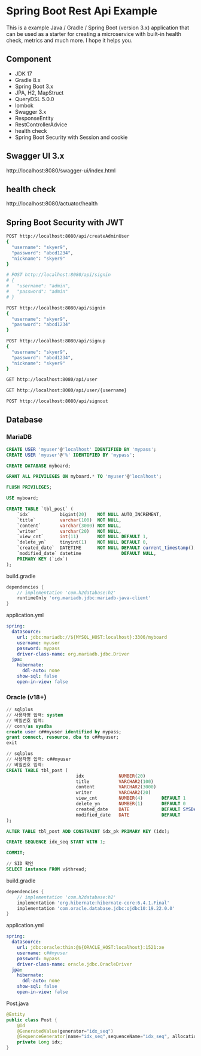 # Spring Boot Rest Api Example

This is a example Java / Gradle / Spring Boot (version 3.x) application that can be used as a starter for creating a microservice with built-in health check, metrics and much more. I hope it helps you.

## Component

- JDK 17
- Gradle 8.x
- Spring Boot 3.x
- JPA, H2, MapStruct
- QueryDSL 5.0.0
- lombok
- Swagger 3.x
- ResponseEntity
- RestControllerAdvice
- health check
- Spring Boot Security with Session and cookie

## Swagger UI 3.x

http://localhost:8080/swagger-ui/index.html

## health check

http://localhost:8080/actuator/health

## Spring Boot Security with JWT

```bash
POST http://localhost:8080/api/createAdminUser
{
  "username": "skyer9",
  "password": "abcd1234",
  "nickname": "skyer9"
}

# POST http://localhost:8080/api/signin
# {
#   "username": "admin",
#   "password": "admin"
# }

POST http://localhost:8080/api/signin
{
  "username": "skyer9",
  "password": "abcd1234"
}

POST http://localhost:8080/api/signup
{
  "username": "skyer9",
  "password": "abcd1234",
  "nickname": "skyer9"
}

GET http://localhost:8080/api/user

GET http://localhost:8080/api/user/{username}

POST http://localhost:8080/api/signout
```

## Database

### MariaDB

```sql
CREATE USER 'myuser'@'localhost' IDENTIFIED BY 'mypass';
CREATE USER 'myuser'@'%' IDENTIFIED BY 'mypass';

CREATE DATABASE myboard;

GRANT ALL PRIVILEGES ON myboard.* TO 'myuser'@'localhost';

FLUSH PRIVILEGES;

USE myboard;

CREATE TABLE `tbl_post` (
    `idx`           bigint(20)    NOT NULL AUTO_INCREMENT,
    `title`         varchar(100)  NOT NULL,
    `content`       varchar(3000) NOT NULL,
    `writer`        varchar(20)   NOT NULL,
    `view_cnt`      int(11)       NOT NULL DEFAULT 1,
    `delete_yn`     tinyint(1)    NOT NULL DEFAULT 0,
    `created_date`  DATETIME      NOT NULL DEFAULT current_timestamp(),
    `modified_date` datetime               DEFAULT NULL,
    PRIMARY KEY (`idx`)
);
```

build.gradle
```groovy
dependencies {
    // implementation 'com.h2database:h2'
    runtimeOnly 'org.mariadb.jdbc:mariadb-java-client'
}
```

application.yml
```yaml
spring:
  datasource:
    url: jdbc:mariadb://${MYSQL_HOST:localhost}:3306/myboard
    username: myuser
    password: mypass
    driver-class-name: org.mariadb.jdbc.Driver
  jpa:
    hibernate:
      ddl-auto: none
    show-sql: false
    open-in-view: false
```

### Oracle (v18+)

```sql
// sqlplus
// 사용자명 입력: system
// 비밀번호 입력:
// conn/as sysdba
create user c##myuser identified by mypass;
grant connect, resource, dba to c##myuser;
exit
```

```sql
// sqlplus
// 사용자명 입력: c##myuser
// 비밀번호 입력:
CREATE TABLE tbl_post (
                          idx             NUMBER(20)                          NOT NULL,
                          title           VARCHAR2(100)                       NOT NULL,
                          content         VARCHAR2(3000)                      NOT NULL,
                          writer          VARCHAR2(20)                        NOT NULL,
                          view_cnt        NUMBER(4)       DEFAULT 1           NOT NULL,
                          delete_yn       NUMBER(1)       DEFAULT 0           NOT NULL,
                          created_date    DATE            DEFAULT SYSDATE     NOT NULL,
                          modified_date   DATE            DEFAULT             NULL
);

ALTER TABLE tbl_post ADD CONSTRAINT idx_pk PRIMARY KEY (idx);

CREATE SEQUENCE idx_seq START WITH 1;

COMMIT;

// SID 확인
SELECT instance FROM v$thread;
```

build.gradle
```groovy
dependencies {
    // implementation 'com.h2database:h2'
    implementation 'org.hibernate:hibernate-core:6.4.1.Final'
    implementation 'com.oracle.database.jdbc:ojdbc10:19.22.0.0'
}
```

application.yml
```yaml
spring:
  datasource:
    url: jdbc:oracle:thin:@${ORACLE_HOST:localhost}:1521:xe
    username: c##myuser
    password: mypass
    driver-class-name: oracle.jdbc.OracleDriver
  jpa:
    hibernate:
      ddl-auto: none
    show-sql: false
    open-in-view: false
```

Post.java
```java
@Entity
public class Post {
    @Id
    @GeneratedValue(generator="idx_seq")
    @SequenceGenerator(name="idx_seq",sequenceName="idx_seq", allocationSize=1)
    private Long idx;
}
```